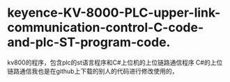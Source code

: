 # keyence-KV-8000-PLC-upper-link-communication-control-C-code-and-plc-ST-program-code.
kv800的程序，包含plc的st语言程序和C#上位机的上位链路通信程序
C#的上位链路通信我也是在github上下载的别人的代码进行修改使用的，
